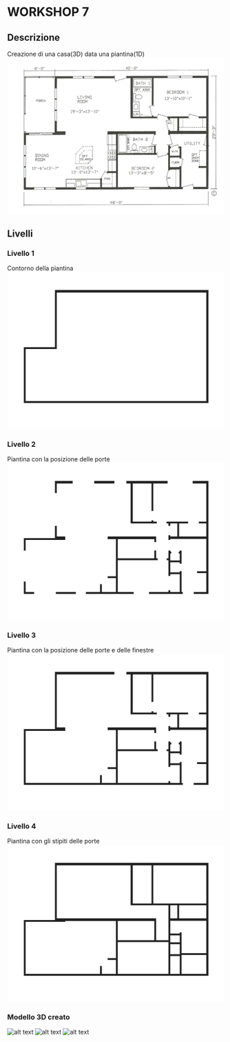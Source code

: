 # WORKSHOP 7

## Descrizione
Creazione di una casa(3D) data una piantina(1D)
![alt text](https://github.com/molinarap/ggpl/blob/master/2016-12-02/images/model.jpg "all")

## Livelli
### Livello 1
Contorno della piantina
![alt text](https://github.com/molinarap/ggpl/blob/master/2016-12-02/images/level-1.jpg "all")

### Livello 2
Piantina con la posizione delle porte
![alt text](https://github.com/molinarap/ggpl/blob/master/2016-12-02/images/level-2.jpg "all")

### Livello 3
Piantina con la posizione delle porte e delle finestre
![alt text](https://github.com/molinarap/ggpl/blob/master/2016-12-02/images/level-3.jpg "all")

### Livello 4
Piantina con gli stipiti delle porte 
![alt text](https://github.com/molinarap/ggpl/blob/master/2016-12-02/images/level-4.jpg "all")

### Modello 3D creato
![alt text](https://github.com/molinarap/ggpl/blob/master/2016-12-02/images/img1.jpg "all")
![alt text](https://github.com/molinarap/ggpl/blob/master/2016-12-02/images/img2.jpg "all")
![alt text](https://github.com/molinarap/ggpl/blob/master/2016-12-02/images/img3.jpg "all")
